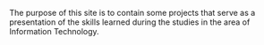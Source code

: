 The purpose of this site is to contain some projects that serve as a presentation of the skills learned during the studies in the area of Information Technology.
